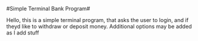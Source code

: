 #Simple Terminal Bank Program#


Hello, this is a simple terminal program, that asks the user to login, and if theyd like to withdraw or deposit money. Additional options may be added as I add stuff
